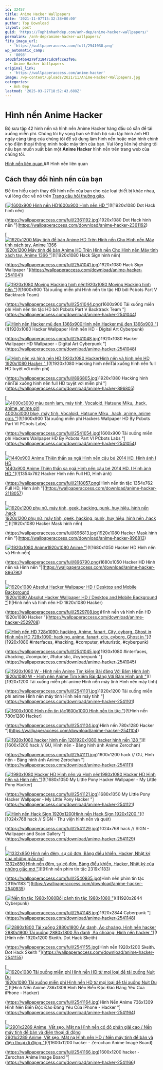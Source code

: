 ```yaml
---
id: 32457
title: Anime Hacker Wallpapers
date: '2021-11-07T15:32:38+00:00'
author: Top Download
layout: post
guid: 'https://Tophinhanhdep.com/anh-dep/anime-hacker-wallpapers/'
permalink: /anh-dep/anime-hacker-wallpapers/
fifu_image_url:
  - 'https://wallpaperaccess.com/full/2541038.png'
wp_automatic_camp:
  - '8098'
1402bf34b64279f318471dc9fcce3f96:
  - Anime Hacker Wallpapers
original_link:
  - 'https://wallpaperaccess.com/anime-hacker'
image: /wp-content/uploads/2021/11/Anime-Hacker-Wallpapers.jpg
categories:
  - Ảnh Đẹp
lastmod: '2025-03-27T18:52:43.608Z'
---
```

# Hình nền Anime Hacker

Bộ sưu tập 42 hình nền và hình nền Anime Hacker hàng đầu có sẵn để tải xuống miễn phí. Chúng tôi hy vọng bạn sẽ thích bộ sưu tập hình ảnh HD ngày càng tăng của chúng tôi để sử dụng làm hình nền hoặc màn hình chính cho điện thoại thông minh hoặc máy tính của bạn. Vui lòng liên hệ chúng tôi nếu bạn muốn xuất bản một **Anime Hacker** hình nền trên trang web của chúng tôi.

[Hình nền liên quan ](#related) ## Hình nền liên quan

## Cách thay đổi hình nền của bạn

Để tìm hiểu cách thay đổi hình nền của bạn cho các loại thiết bị khác nhau, vui lòng đọc về nó trên [Trang câu hỏi thường gặp](https://tophinhanhdep.com/faq/).

  
[[![1600x900 Hình nền HD](https://wallpaperaccess.com/full/2541038.png)1600x900 Hình nền HD "](https://wallpaperaccess.com/download/anime-hacker-2541038)](![1920x1080 Dot Hack hình nền)

(https://wallpaperaccess.com/full/2361192.jpg)1920x1080 Dot Hack hình nền "](https://wallpaperaccess.com/download/anime-hacker-2361192)

[[![1920x1200 Máy tính để bàn Anime HD Trên Hình nền Cho Hình nền Máy tính xách tay, Anime 1366](https://wallpaperaccess.com/full/403057.png)1920x1200 Máy tính để bàn Anime HD Trên Hình nền Cho Hình nền Máy tính xách tay, Anime 1366 "](https://wallpaperaccess.com/download/anime-hacker-403057)](![1920x1080 Hack Sign hình nền)

(https://wallpaperaccess.com/full/2541041.jpg)1920x1080 Hack Sign Wallpaper "](https://wallpaperaccess.com/download/anime-hacker-2541041)

[[![1920x1080 Moving Hacking hình nền](https://wallpaperaccess.com/full/2540898.jpg)1920x1080 Moving Hacking hình nền "](https://wallpaperaccess.com/download/anime-hacker-2540898)](![1600x900 Tải xuống miễn phí Hình nền tin tặc HD bởi Pcbots Part V Backtrack Team)

(https://wallpaperaccess.com/full/2541044.png)1600x900 Tải xuống miễn phí Hình nền tin tặc HD bởi Pcbots Part V Backtrack Team "](https://wallpaperaccess.com/download/anime-hacker-2541044)

[[![Hình nền Hacker mũ đen 1366x900](https://wallpaperaccess.com/full/2191092.png)Hình nền Hacker mũ đen 1366x900 "](https://wallpaperaccess.com/download/anime-hacker-2191092)](![1920x1080 Hacker Wallpaper Hình nền HD - Digital Art Cyberpunk)

(https://wallpaperaccess.com/full/2541048.jpg)1920x1080 Hacker Wallpaper HD Wallpaper - Digital Art Cyberpunk "](https://wallpaperaccess.com/download/anime-hacker-2541048)

[[![Hình nền và hình nền HD 1920x1080 Hacker](https://wallpaperaccess.com/full/2361150.png)Hình nền và hình nền HD 1920x1080 Hacker " ](https://wallpaperaccess.com/download/anime-hacker-2361150)](![1920x1080 Hacking hình nềnTải xuống hình nền full HD tuyệt vời miễn phí)

(https://wallpaperaccess.com/full/896805.jpg)1920x1080 Hacking hình nềnTải xuống hình nền full HD tuyệt vời miễn phí "](https://wallpaperaccess.com/download/anime-hacker-896805)

[[![4000x3000 màu xanh lam, máy tính, Vocaloid, Hatsune Miku, .hack, anime, anime girl](https://wallpaperaccess.com/full/2361203.jpg)4000x3000 blue, máy tính, Vocaloid, Hatsune Miku, .hack, anime, anime girls "](https://wallpaperaccess.com/download/anime-hacker-2361203)](![1600x900 Tải xuống miễn phí Hackers Wallpaper HD By Pcbots Part VI PCbots Labs)

(https://wallpaperaccess.com/full/2541054.jpg)1600x900 Tải xuống miễn phí Hackers Wallpaper HD By Pcbots Part VI PCbots Labs "](https://wallpaperaccess.com/download/anime-hacker-2541054)

[[![1440x900 Anime Thiên thần sa ngã Hình nền cậu bé 2014 HD.  Hình ảnh I HD](https://wallpaperaccess.com/full/337060.jpg)1440x900 Anime Thiên thần sa ngã Hình nền cậu bé 2014 HD. I Hình ảnh HD "](https://wallpaperaccess.com/download/anime-hacker-337060)](![1354x762 Hacker Hình nền Full HD, Hình ảnh)

(https://wallpaperaccess.com/full/2118057.png)Hình nền tin tặc 1354x762 Full HD, Hình ảnh "](https://wallpaperaccess.com/download/anime-hacker-2118057)

[[![1920x1200 phụ nữ, máy tính, geek, hacking, punk, huy hiệu, hình nền .hack](https://wallpaperaccess.com/full/2541066.jpg)1920x1200 phụ nữ, máy tính, geek, hacking, punk, huy hiệu, hình nền .hack "](https://wallpaperaccess.com/download/anime-hacker-2541066)](![1920x1080 Hacker Mask hình nền)

(https://wallpaperaccess.com/full/896813.jpg)1920x1080 Hacker Mask hình nền "](https://wallpaperaccess.com/download/anime-hacker-896813)

[[![1920x1080 Anime](https://wallpaperaccess.com/full/2345244.jpg)1920x1080 Anime "](https://wallpaperaccess.com/download/anime-hacker-2345244)](![1680x1050 Hacker HD Hình nền và Hình nền)

(https://wallpaperaccess.com/full/896790.png)1680x1050 Hacker HD Hình nền và Hình nền "](https://wallpaperaccess.com/download/anime-hacker-896790)

[[![1920x1080 Absolut Hacker Wallpaper HD / Desktop and Mobile Background](https://wallpaperaccess.com/full/2345316.jpg)1920x1080 Absolut Hacker Wallpaper HD / Desktop and Mobile Background "](https://wallpaperaccess.com/download/anime-hacker-2345316)](![Hình nền và hình nền HD 1920x1080 Hacker)

(https://wallpaperaccess.com/full/2529708.jpg)Hình nền và hình nền HD 1920x1080 Hacker "](https://wallpaperaccess.com/download/anime-hacker-2529708)

[[![Hình nền HD 728x1090: hacking, Anime, fanart, City, cyborg, Ghost in](https://wallpaperaccess.com/full/2541078.jpg)Hình nền HD 728x1090: hacking, anime, fanart, city, cyborg, Ghost in "](https://wallpaperaccess.com/download/anime-hacker-2541078)](![1920x1080 #interfaces, #hacking, #computer, #futuristic, #cyberpunk)

(https://wallpaperaccess.com/full/2541045.jpg)1920x1080 #interfaces, #hacking, #computer, #futuristic, #cyberpunk "](https://wallpaperaccess.com/download/anime-hacker-2541045)

[[![1920x1080 W - Hình nền Anime Tìm kiếm Bài đăng Với Băm Hình ảnh](https://wallpaperaccess.com/full/2541096.jpg)1920x1080 W - Hình nền Anime Tìm kiếm Bài đăng Với Băm Hình ảnh "](https://wallpaperaccess.com/download/anime-hacker-2541096)](![1920x1200 Tải xuống miễn phí anime Hình nền máy tính Hình nền máy tính)

(https://wallpaperaccess.com/full/2541101.jpg)1920x1200 Tải xuống miễn phí anime Hình nền máy tính Hình nền máy tính "](https://wallpaperaccess.com/download/anime-hacker-2541101)

[[![1600x1000 Hình nền tin tặc](https://wallpaperaccess.com/full/2190945.jpg)1600x1000 Hình nền tin tặc "](https://wallpaperaccess.com/download/anime-hacker-2190945)](![Hình nền 780x1280 Hacker)

(https://wallpaperaccess.com/full/2541104.jpg)Hình nền 780x1280 Hacker "](https://wallpaperaccess.com/download/anime-hacker-2541104)

[[![1920x1080 hacker hình nền 128](https://wallpaperaccess.com/full/2541106.jpg)1920x1080 hacker hình nền 128 "](https://wallpaperaccess.com/download/anime-hacker-2541106)](![1600x1200 hack // GU, Hình nền - Bảng hình ảnh Anime Zerochan)

(https://wallpaperaccess.com/full/2541111.jpg)1600x1200 hack // GU, Hình nền - Bảng hình ảnh Anime Zerochan "](https://wallpaperaccess.com/download/anime-hacker-2541111)

[[![1980x1080 Hacker HD Hình nền và Hình nền](https://wallpaperaccess.com/full/896797.png)1980x1080 Hacker HD Hình nền và Hình nền "](https://wallpaperaccess.com/download/anime-hacker-896797)](![1680x1050 My Little Pony Hacker Wallpaper - My Little Pony Hacker)

(https://wallpaperaccess.com/full/2541121.jpg)1680x1050 My Little Pony Hacker Wallpaper - My Little Pony Hacker "](https://wallpaperaccess.com/download/anime-hacker-2541121)

[[![Hình nền Hack Sign 1920x1200](https://wallpaperaccess.com/full/2541128.jpg)Hình nền Hack Sign 1920x1200 "](https://wallpaperaccess.com/download/anime-hacker-2541128)](![1024x768 hack // SIGN - Thư viện hình nền và quét)

(https://wallpaperaccess.com/full/2541129.jpg)1024x768 hack // SIGN - Wallpaper and Scan Gallery "](https://wallpaperaccess.com/download/anime-hacker-2541129)

[[![1332x850 Hình nền đêm, sự cô đơn, Bảng điều khiển, Hacker, Nhật ký của những giấc mơ](https://wallpaperaccess.com/full/2541132.jpg)1332x850 Hình nền đêm, sự cô đơn, Bảng điều khiển, Hacker, Nhật ký của những giấc mơ "](https://wallpaperaccess.com/download/anime-hacker-2541132)](![Hình nền phim tin tặc 2319x1183)

(https://wallpaperaccess.com/full/2540935.jpg)Hình nền phim tin tặc 2319x1183 "](https://wallpaperaccess.com/download/anime-hacker-2540935)

[[![Nền tin tặc 1980x1080](https://wallpaperaccess.com/full/2541146.png)Bối cảnh tin tặc 1980x1080 "](https://wallpaperaccess.com/download/anime-hacker-2541146)](![1920x2844 Cyberpunk)

(https://wallpaperaccess.com/full/2541148.jpg)1920x2844 Cyberpunk "](https://wallpaperaccess.com/download/anime-hacker-2541148)

[[![2880x1800 Tải xuống 2880x1800 Ẩn danh, Áo choàng, Hình nền hacker](https://wallpaperaccess.com/full/2541152.jpg)2880x1800 Tải xuống 2880x1800 Ẩn danh, Áo choàng, Hình nền hacker "](https://wallpaperaccess.com/download/anime-hacker-2541152)](![Hình nền 1920x1200 Skeith.  Dot Hack Skeith)

(https://wallpaperaccess.com/full/2541155.jpg)Hình nền 1920x1200 Skeith. Dot Hack Skeith "](https://wallpaperaccess.com/download/anime-hacker-2541155)

[[![1920x1080 Tải xuống miễn phí Hình nền HD từ mọi loại để tải xuống Nuit Du](https://wallpaperaccess.com/full/2530987.png)1920x1080 Tải xuống miễn phí Hình nền HD từ mọi loại để tải xuống Nuit Du "](https://wallpaperaccess.com/download/anime-hacker-2530987)](![Hình Nền Anime 736x1309 Hình Nền Biển Độc Đáo Đáng Yêu Của iPhone - Hacker)

(https://wallpaperaccess.com/full/2541164.jpg)Hình Nền Anime 736x1309 Hình Nền Biển Độc Đáo Đáng Yêu Của iPhone - Hacker "](https://wallpaperaccess.com/download/anime-hacker-2541164)

[[![2901x2289 Anime, Vết sẹo, Mặt nạ Hình nền có độ phân giải cao / Nền máy tính để bàn và điện thoại di động](https://wallpaperaccess.com/full/455799.jpg)2901x2289 Anime, Vết sẹo, Mặt nạ Hình nền HD / Nền máy tính để bàn và điện thoại di động "](https://wallpaperaccess.com/download/anime-hacker-455799)](![1600x1200 hacker - Zerochan Anime Image Board)

(https://wallpaperaccess.com/full/2541166.jpg)1600x1200 hacker - Zerochan Anime Image Board "](https://wallpaperaccess.com/download/anime-hacker-2541166)
